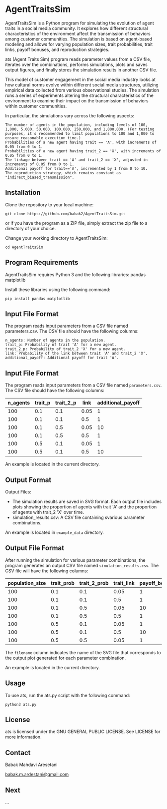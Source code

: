 # AgentTraitsSim

AgentTraitsSim is a Python program for simulating the evolution of agent traits in a social media community. It explores how different structural characteristics of the environment affect the transmission of behaviors among customer communities. The simulation is based on agent-based modeling and allows for varying population sizes, trait probabilities, trait links, payoff bonuses, and reproduction strategies.

ats (Agent Traits Sim) program reads parameter values from a CSV file, iterates over the combinations, performs simulations, plots and saves output figures, and finally stores the simulation results in another CSV file.

This model of customer engagement in the social media industry looks at how cultural norms evolve within different social media structures, utilizing empirical data collected from various observational studies. The simulation runs a series of experiments altering the structural characteristics of the environment to examine their impact on the transmission of behaviors within customer communities.

In particular, the simulations vary across the following aspects:

    The number of agents in the population, including levels of 100, 1,000, 5,000, 50,000, 100,000, 250,000, and 1,000,000. (For testing purposes, it's recommended to limit populations to 100 and 1,000 to ensure reasonable execution time.)
    Probabilities of a new agent having trait == 'A', with increments of 0.05 from 0 to 1.
    Probabilities of a new agent having trait_2 == 'X', with increments of 0.05 from 0 to 1.
    The linkage between trait == 'A' and trait_2 == 'X', adjusted in increments of 0.05 from 0 to 1.
    Additional payoff for trait=='A', incremented by 1 from 0 to 10.
    The reproduction strategy, which remains constant as "indirect_biased_transmission".


## Installation

Clone the repository to your local machine:

`git clone https://github.com/babak2/AgentTraitsSim.git  `

or if you have the program as a ZIP file, simply extract the zip file to a directory of your choice.

Change your working directory to AgentTraitsSim:

`cd AgentTraitsSim`


## Program Requirements

AgentTraitsSim requires Python 3 and the following libraries:
    pandas
    matplotlib

Install these libraries using the following command:

`pip install pandas matplotlib`


## Input File Format

The program reads input parameters from a CSV file named parameters.csv. The CSV file should have the following columns:

    n_agents: Number of agents in the population.
    trait_p: Probability of trait 'A' for a new agent.
    trait_2_p: Probability of trait_2 'X' for a new agent.
    link: Probability of the link between trait 'A' and trait_2 'X'.
    additional_payoff: Additional payoff for trait 'A'.

## Input File Format

The program reads input parameters from a CSV file named `parameters.csv`. The CSV file should have the following columns:

| n_agents | trait_p | trait_2_p | link | additional_payoff |
|----------|---------|-----------|------|-------------------|
| 100      | 0.1     | 0.1       | 0.05 | 1                 |
| 100      | 0.1     | 0.1       | 0.5  | 1                 |
| 100      | 0.1     | 0.5       | 0.05 | 10                |
| 100      | 0.1     | 0.5       | 0.5  | 1                 |
| 100      | 0.5     | 0.1       | 0.05 | 1                 |
| 100      | 0.5     | 0.1       | 0.5  | 10                |


An example is located in the current directory.

## Output Format


Output Files:
- The simulation results are saved in SVG format. Each output file includes plots showing the proportion of agents with trait 'A' and the proportion of agents with trait_2 'X' over time.
- simulation_results.csv:  A CSV file containing svarious parameter combinations.

An example is located in `example_data` directory.


## Output File Format

After running the simulation for various parameter combinations, the program generates an output CSV file named `simulation_results.csv`. The CSV file will have the following columns:

|population_size|trait_prob|trait_2_prob|trait_link|payoff_bonus| filename                     |
|---------------|----------|------------|----------|------------|------------------------------|
| 100           | 0.1      | 0.1        | 0.05     | 1          |output_100_0.1_0.1_0.05_1.svg |
| 100           | 0.1      | 0.1        | 0.5      | 1          |output_100_0.1_0.1_0.5_1.svg  |
| 100           | 0.1      | 0.5        | 0.05     | 10         |output_100_0.1_0.5_0.05_10.svg|
| 100           | 0.1      | 0.5        | 0.5      | 1          |output_100_0.1_0.5_0.5_1.svg  |
| 100           | 0.5      | 0.1        | 0.05     | 1          |output_100_0.5_0.1_0.05_1.svg |
| 100           | 0.5      | 0.1        | 0.5      | 10         |output_100_0.5_0.1_0.5_10.svg |
| 100           | 0.5      | 0.5        | 0.05     | 1          |output_100_0.5_0.5_0.05_1.svg |

The `filename` column indicates the name of the SVG file that corresponds to the output plot generated for each parameter combination.

An example is located in the current directory.

## Usage

To use ats, run the ats.py script with the following command:

`python3 ats.py`


## License

ats is licensed under the GNU GENERAL PUBLIC LICENSE. See LICENSE for more information.


## Contact 

Babak Mahdavi Aresetani

babak.m.ardestani@gmail.com


## Next
...
